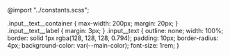 @import "../constants.scss";

.input__text__container {
  max-width: 200px;
  margin: 20px;
}
.input__text__label {
  margin: 3px;
}
.input__text {
  outline: none;
  width: 100%;
  border: solid 1px rgba(128, 128, 128, 0.794);
  padding: 10px;
  border-radius: 4px;
  background-color: var(--main-color);
  font-size: 1rem;
}
